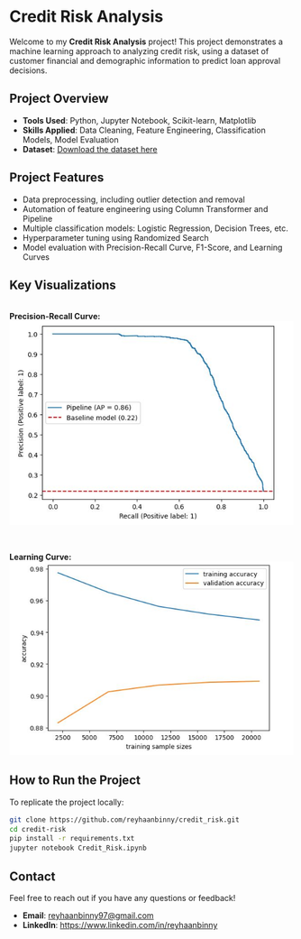 # Credit Risk Analysis

Welcome to my **Credit Risk Analysis** project! This project demonstrates a machine learning approach to analyzing credit risk, using a dataset of customer financial and demographic information to predict loan approval decisions.

## Project Overview

- **Tools Used**: Python, Jupyter Notebook, Scikit-learn, Matplotlib
- **Skills Applied**: Data Cleaning, Feature Engineering, Classification Models, Model Evaluation
- **Dataset**: [Download the dataset here](/credit_risk_dataset.csv)

## Project Features

- Data preprocessing, including outlier detection and removal
- Automation of feature engineering using Column Transformer and Pipeline
- Multiple classification models: Logistic Regression, Decision Trees, etc.
- Hyperparameter tuning using Randomized Search
- Model evaluation with Precision-Recall Curve, F1-Score, and Learning Curves

## Key Visualizations
<br>**Precision-Recall Curve:**<br>
![Precision-Recall Curve](/images/precision_recall_curve.JPG)

<br>

**Learning Curve:**<br>
![Learning Curve](/images/learning_curve.JPG)

## How to Run the Project

To replicate the project locally:

```bash
git clone https://github.com/reyhaanbinny/credit_risk.git
cd credit-risk
pip install -r requirements.txt
jupyter notebook Credit_Risk.ipynb
```
## Contact
Feel free to reach out if you have any questions or feedback!
- **Email**: reyhaanbinny97@gmail.com
- **LinkedIn**: https://www.linkedin.com/in/reyhaanbinny

